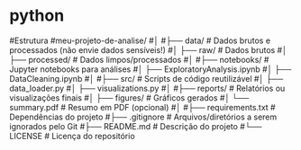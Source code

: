 # python

#Estrutura
#meu-projeto-de-analise/
#│
#├── data/              # Dados brutos e processados (não envie dados sensíveis!)
#│   ├── raw/           # Dados brutos
#│   ├── processed/     # Dados limpos/processados
#│
#├── notebooks/         # Jupyter notebooks para análises
#│   ├── ExploratoryAnalysis.ipynb
#│   ├── DataCleaning.ipynb
#│
#├── src/               # Scripts de código reutilizável
#│   ├── data_loader.py
#│   ├── visualizations.py
#│
#├── reports/           # Relatórios ou visualizações finais
#│   ├── figures/       # Gráficos gerados
#│   └── summary.pdf    # Resumo em PDF (opcional)
#│
#├── requirements.txt   # Dependências do projeto
#├── .gitignore         # Arquivos/diretórios a serem ignorados pelo Git
#├── README.md          # Descrição do projeto
#└── LICENSE            # Licença do repositório
